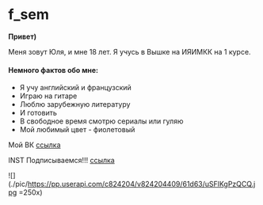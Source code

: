 # f_sem
**Привет)**

Меня зовут Юля, и мне 18 лет. Я учусь в Вышке на ИЯИМКК на 1 курсе.

#### Немного фактов обо мне:
* Я учу английский и французский
* Играю на гитаре
* Люблю зарубежную литературу
* И готовить
* В свободное время смотрю сериалы или гуляю
* Мой любимый цвет - фиолетовый 

Мой ВК [ссылка](https://vk.com/ju_julia_ss)

INST Подписываемся!!! [ссылка](https://www.instagram.com/?hl=ru)


![](./pic/https://pp.userapi.com/c824204/v824204409/61d63/uSFlKgPzQCQ.jpg =250x)
